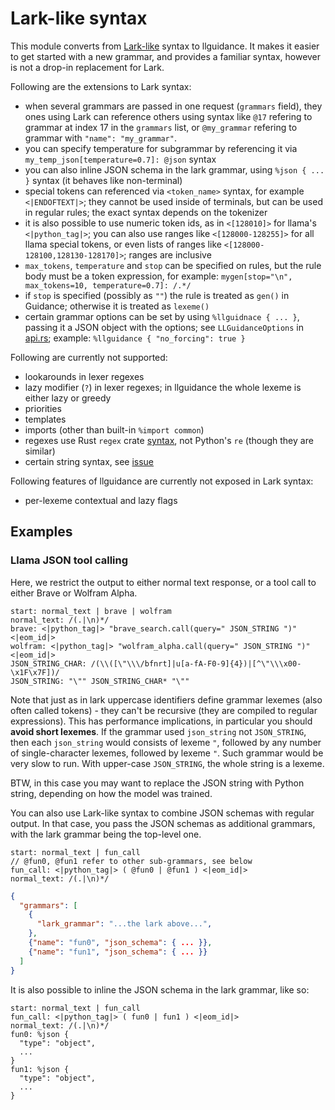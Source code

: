 # Lark-like syntax

This module converts from [Lark-like](https://github.com/lark-parser/lark) syntax to llguidance.
It makes it easier to get started with a new grammar,
and provides a familiar syntax, however is not a drop-in replacement for Lark.

Following are the extensions to Lark syntax:

- when several grammars are passed in one request (`grammars` field),
  they ones using Lark can reference others using syntax like `@17` refering
  to grammar at index 17 in the `grammars` list, or `@my_grammar` refering to grammar
  with `"name": "my_grammar"`.
- you can specify temperature for subgrammar by referencing it via
  `my_temp_json[temperature=0.7]: @json` syntax
- you can also inline JSON schema in the lark grammar, using `%json { ... }` syntax
  (it behaves like non-terminal)
- special tokens can referenced via `<token_name>` syntax, for example `<|ENDOFTEXT|>`;
  they cannot be used inside of terminals, but can be used in regular rules;
  the exact syntax depends on the tokenizer
- it is also possible to use numeric token ids, as in `<[128010]>` for llama's `<|python_tag|>`;
  you can also use ranges like `<[128000-128255]>` for all llama special tokens, or
  even lists of ranges like `<[128000-128100,128130-128170]>`; ranges are inclusive
- `max_tokens`, `temperature` and `stop` can be specified on rules, but the rule body must be a token expression,
  for example: `mygen[stop="\n", max_tokens=10, temperature=0.7]: /.*/`
- if `stop` is specified (possibly as `""`) the rule is treated as `gen()` in Guidance;
  otherwise it is treated as `lexeme()`
- certain grammar options can be set by using `%llguidnace { ... }`,
  passing it a JSON object with the options;
  see `LLGuidanceOptions` in [api.rs](../api.rs#L24);
  example: `%llguidance { "no_forcing": true }`


Following are currently not supported:

- lookarounds in lexer regexes
- lazy modifier (`?`) in lexer regexes; in llguidance the whole lexeme is either lazy or greedy
- priorities
- templates
- imports (other than built-in `%import common`)
- regexes use Rust `regex` crate [syntax](https://docs.rs/regex/latest/regex/#syntax), not Python's `re` (though they are similar)
- certain string syntax, see [issue](https://github.com/microsoft/llguidance/issues/54)

Following features of llguidance are currently not exposed in Lark syntax:

- per-lexeme contextual and lazy flags

## Examples

### Llama JSON tool calling

Here, we restrict the output to either normal text response,
or a tool call to either Brave or Wolfram Alpha.

```lark
start: normal_text | brave | wolfram
normal_text: /(.|\n)*/
brave: <|python_tag|> "brave_search.call(query=" JSON_STRING ")" <|eom_id|>
wolfram: <|python_tag|> "wolfram_alpha.call(query=" JSON_STRING ")" <|eom_id|>
JSON_STRING_CHAR: /(\\([\"\\\/bfnrt]|u[a-fA-F0-9]{4})|[^\"\\\x00-\x1F\x7F])/
JSON_STRING: "\"" JSON_STRING_CHAR* "\""
```

Note that just as in lark uppercase identifiers define grammar lexemes
(also often called tokens) - they can't be recursive
(they are compiled to regular expressions).
This has performance implications, in particular you should **avoid short lexemes**.
If the grammar used `json_string` not `JSON_STRING`,
then each `json_string` would consists of lexeme `"`, followed
by any number of single-character lexemes, followed by lexeme `"`.
Such grammar would be very slow to run.
With upper-case `JSON_STRING`, the whole string is a lexeme.

BTW, in this case you may want to replace the JSON string
with Python string, depending on how the model was trained.

You can also use Lark-like syntax to combine JSON schemas with regular output.
In that case, you pass the JSON schemas as additional grammars, with
the lark grammar being the top-level one.

```lark
start: normal_text | fun_call
// @fun0, @fun1 refer to other sub-grammars, see below
fun_call: <|python_tag|> ( @fun0 | @fun1 ) <|eom_id|>
normal_text: /(.|\n)*/
```

```json
{
  "grammars": [
    {
      "lark_grammar": "...the lark above...",
    },
    {"name": "fun0", "json_schema": { ... }},
    {"name": "fun1", "json_schema": { ... }}
  ]
}
```

It is also possible to inline the JSON schema in the lark grammar, like so:

```lark
start: normal_text | fun_call
fun_call: <|python_tag|> ( fun0 | fun1 ) <|eom_id|>
normal_text: /(.|\n)*/
fun0: %json {
  "type": "object",
  ...
}
fun1: %json {
  "type": "object",
  ...
}
```
